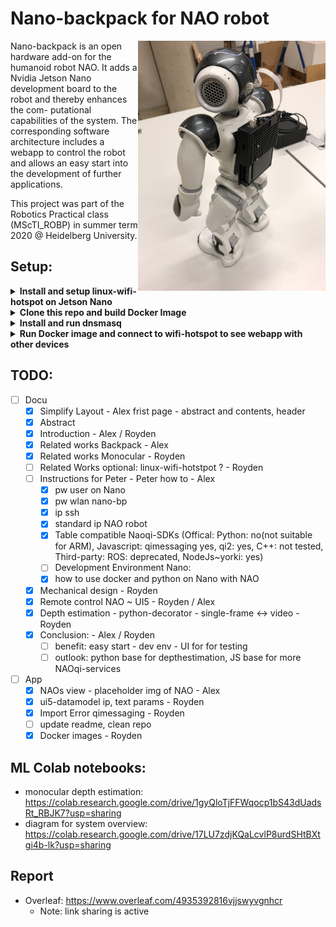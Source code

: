 # Nano-backpack for NAO robot
<img src="report/nano-backpack.jpg" width="300" align="right"/>

Nano-backpack is an open hardware add-on for the humanoid robot NAO. It adds
a Nvidia Jetson Nano development board to the robot and thereby enhances the com-
putational capabilities of the system. The corresponding software architecture includes
a webapp to control the robot and allows an easy start into the development of further
applications.

This project was part of the Robotics Practical class (MScTI_ROBP) in summer term 2020 @ Heidelberg University.

## Setup:
<details><summary><b>Install and setup linux-wifi-hotspot on Jetson Nano</b></summary>

1. Install dependencies:

    ```sh
    sudo apt install -y libgtk-3-dev build-essential gcc g++ pkg-config make hostapd
    ```
2. Clone repo and build:

    ```sh
    git clone https://github.com/lakinduakash/linux-wifi-hotspot
    cd linux-wifi-hotspot

    # build binaries
    make

    # install
    sudo make install
    ```
3. Open application and create hotspot with `rndis0` preset
4. Run linux-wifi-hotspot on every startup:
    ```sh
    systemctl enable create_ap
    ```
</details>
<details><summary><b>Clone this repo and build Docker Image</b></summary>

1. Clone:
    ```sh
    git clone 
    ```
2. Navigate to nano-backpack/src/app/ and build Docker image with:
    ```sh
    sudo docker build -t "nano-backpack" .
    ```
</details>
<details><summary><b>Install and run dnsmasq</b></summary>

1. Install dnsmasq:
    ```sh
    apt install dnsmasq
    ```
2. Run provided bash script to setup a subnet:
    ```sh
    sudo bash run_dnsmasq.sh
    ```
</details>
<details><summary><b>Run Docker image and connect to wifi-hotspot to see webapp with other devices</b></summary>

Start Docker image with interactive shell:
    `
    sudo docker run --rm -it -p 80:80 "nano-backpack"
    `
The webapp should now be visible at `192.168.12.1` if you are connected to the previously created wifi hotspot.
</details>

## TODO:
- [ ] Docu
   - [x] Simplify Layout - Alex frist page - abstract and contents, header
    - [x] Abstract
    - [X] Introduction - Alex / Royden
    - [x] Related works Backpack - Alex
    - [X] Related works Monocular - Royden 
    - [ ] Related Works optional: linux-wifi-hotstpot ? - Royden
    - [ ] Instructions for Peter - Peter how to - Alex
        - [x] pw user on Nano
        - [x] pw wlan nano-bp
        - [x] ip ssh
        - [x] standard ip NAO robot
        - [x] Table compatible Naoqi-SDKs (Offical: Python: no(not suitable for ARM), Javascript: qimessaging yes, qi2: yes, C++: not tested, Third-party: ROS: deprecated,   NodeJs~yorki: yes)
        - [ ] Development Environment Nano:
        - [x] how to use docker and python on Nano with NAO
   - [X] Mechanical design - Royden
   - [X] Remote control NAO ~ UI5 - Royden / Alex
   - [X] Depth estimation - python-decorator - single-frame <-> video - Royden
   - [X] Conclusion: - Alex / Royden
      - [ ] benefit: easy start - dev env - UI for for testing
      - [ ] outlook: python base for depthestimation, JS base for more NAOqi-services
- [ ] App
   - [x] NAOs view - placeholder img of NAO - Alex
   - [X] ui5-datamodel ip, text params - Royden
   - [X] Import Error qimessaging - Royden
   - [ ] update readme, clean repo 
   - [X] Docker images - Royden
 
## ML Colab notebooks:
* monocular depth estimation: https://colab.research.google.com/drive/1gyQloTjFFWqocp1bS43dUadsRt_RBJK7?usp=sharing
* diagram for system overview: https://colab.research.google.com/drive/17LU7zdjKQaLcvlP8urdSHtBXtgi4b-lk?usp=sharing 
## Report
* Overleaf: https://www.overleaf.com/4935392816vjjswyvgnhcr
  * Note: link sharing is active

